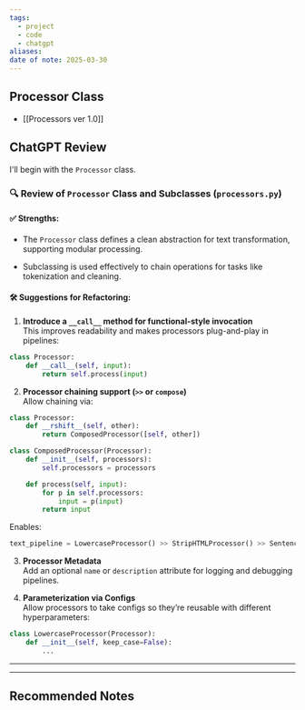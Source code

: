 ```yaml
---
tags:
  - project
  - code
  - chatgpt
aliases: 
date of note: 2025-03-30
---
```


## Processor Class

- [[Processors ver 1.0]]

## ChatGPT Review

I'll begin with the `Processor` class. ​​

### 🔍 Review of `Processor` Class and Subclasses (`processors.py`)

#### ✅ Strengths:

- The `Processor` class defines a clean abstraction for text transformation, supporting modular processing.
    
- Subclassing is used effectively to chain operations for tasks like tokenization and cleaning.
    

#### 🛠 Suggestions for Refactoring:

1. **Introduce a `__call__` method for functional-style invocation**  
    This improves readability and makes processors plug-and-play in pipelines:
```python
class Processor:
    def __call__(self, input):
        return self.process(input)
```
    
    
2. **Processor chaining support (`>>` or `compose`)**  
    Allow chaining via:

```python
class Processor:
    def __rshift__(self, other):
        return ComposedProcessor([self, other])

class ComposedProcessor(Processor):
    def __init__(self, processors):
        self.processors = processors

    def process(self, input):
        for p in self.processors:
            input = p(input)
        return input
```
	
Enables:

```python
text_pipeline = LowercaseProcessor() >> StripHTMLProcessor() >> SentenceSplitter()
```

    
3. **Processor Metadata**  
    Add an optional `name` or `description` attribute for logging and debugging pipelines.
    
4. **Parameterization via Configs**  
    Allow processors to take configs so they’re reusable with different hyperparameters:
    

```python
class LowercaseProcessor(Processor):
    def __init__(self, keep_case=False):
        ...
```



---










-----------
##  Recommended Notes